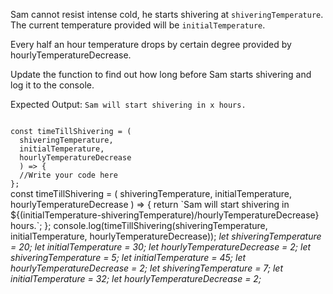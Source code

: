 Sam cannot resist intense cold,
he starts shivering at `shiveringTemperature`.
The current temperature provided
will be `initialTemperature`.

Every half an hour temperature
drops by certain degree provided
by hourlyTemperatureDecrease.

Update the function to find
out how long before Sam starts
shivering and log it to the console.

Expected Output: 
`Sam will start shivering in x hours.`

<codeblock language="javascript" type="exercise" testMode="multipleInput">
<code>
const timeTillShivering = (
  shiveringTemperature,
  initialTemperature,
  hourlyTemperatureDecrease
  ) => {
  //Write your code here
};
</code>
<solution>
const timeTillShivering = (
  shiveringTemperature,
  initialTemperature,
  hourlyTemperatureDecrease
) => {
  return `Sam will start shivering in ${(initialTemperature-shiveringTemperature)/hourlyTemperatureDecrease} hours.`;
};
</solution>
<testcases>
<caller>
console.log(timeTillShivering(shiveringTemperature, initialTemperature, hourlyTemperatureDecrease));
</caller>
<testcase>
<i>
let shiveringTemperature = 20;
let initialTemperature = 30;
let hourlyTemperatureDecrease = 2;
</i>
</testcase>
<testcase>
<i>
let shiveringTemperature = 5;
let initialTemperature = 45;
let hourlyTemperatureDecrease = 2;
</i>
</testcase>
<testcase>
<i>
let shiveringTemperature = 7;
let initialTemperature = 32;
let hourlyTemperatureDecrease = 2;
</i>
</testcase>
</testcases>
</codeblock>
